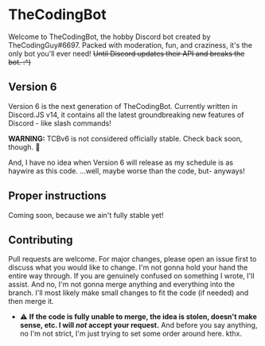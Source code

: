# TheCodingBot
Welcome to TheCodingBot, the hobby Discord bot created by TheCodingGuy#6697. Packed with moderation, fun, and craziness, it's the only bot you'll ever need! ~~Until Discord updates their API and breaks the bot. :^)~~

## Version 6
Version 6 is the next generation of TheCodingBot. Currently written in Discord.JS v14, it contains all the latest groundbreaking new features of Discord - like slash commands!

**WARNING:** TCBv6 is not considered officially stable. Check back soon, though. :eyes:

And, I have no idea when Version 6 will release as my schedule is as haywire as this code.
 ...well, maybe worse than the code, but- anyways!

## Proper instructions
Coming soon, because we ain't fully stable yet!

## Contributing
Pull requests are welcome. For major changes, please open an issue first to discuss what you would like to change.
I'm not gonna hold your hand the entire way through. If you are genuinely confused on something I wrote, I'll assist.
And no, I'm not gonna merge anything and everything into the branch. I'll most likely make small changes to fit the code (if needed) and then merge it.
 - :warning: **If the code is fully unable to merge, the idea is stolen, doesn't make sense, etc. I will *not* accept your request.**
And before you say anything, no I'm not strict, I'm just trying to set some order around here. kthx.